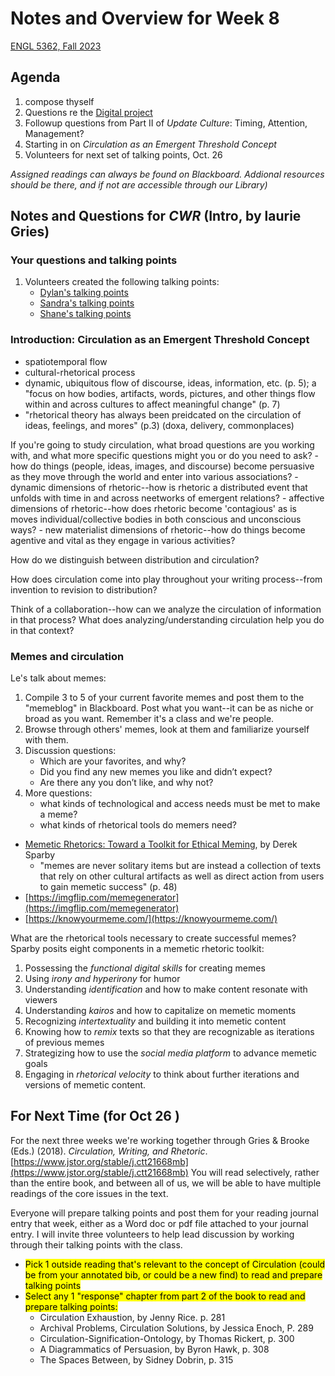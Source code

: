 # Notes and Overview for Week 8

[ENGL 5362, Fall 2023](/5362/calendar.html)

## Agenda
1. compose thyself
1. Questions re the [Digital project](5362/project-3)
2. Followup questions from Part II of *Update Culture*: Timing, Attention, Management?
3. Starting in on *Circulation as an Emergent Threshold Concept*
4. Volunteers for next set of talking points, Oct. 26

*Assigned readings can always be found on Blackboard. Addional resources should be there, and if not are accessible through our Library)*

## Notes and Questions for *CWR* (Intro, by laurie Gries)

### Your questions and talking points
1. Volunteers created the following talking points:
    - [Dylan's talking points](media/talking-points-dylan.docx)
    - [Sandra's talking points](media/talking-points-sandra.pdf)
    - [Shane's talking points](media/talking-points-shane.docx)

### Introduction: Circulation as an Emergent Threshold Concept
- spatiotemporal flow
- cultural-rhetorical process
- dynamic, ubiquitous flow of discourse, ideas, information, etc. (p. 5); a "focus on how bodies, artifacts, words, pictures, and other things flow within and across cultures to affect meaningful change" (p. 7)
- "rhetorical theory has always been preidcated on the circulation of ideas, feelings, and mores" (p.3) (doxa, delivery, commonplaces)

If you're going to study circulation, what broad questions are you working with, and what more specific questions might you or do you need to ask? 
    - how do things (people, ideas, images, and discourse) become persuasive as they move through the world and enter into various associations? 
    - dynamic dimensions of rhetoric--how is rhetoric a distributed event that unfolds with time in and across neetworks of emergent relations?
    - affective dimensions of rhetoric--how does rhetoric become 'contagious' as is moves individual/collective bodies in both conscious and unconscious ways?
    - new materialist dimensions of rhetoric--how do things become agentive and vital as they engage in various activities? 

How do we distinguish between distribution and circulation? 

How does circulation come into play throughout your writing process--from invention to revision to distribution? 

Think of a collaboration--how can we analyze the circulation of information in that process? What does analyzing/understanding circulation help you do in that context? 

### Memes and circulation
Le's talk about memes:

1. Compile 3 to 5 of your current favorite memes and post them to the "memeblog" in Blackboard. Post what you want--it can be as niche or broad as you want. Remember it's a class and we're people.
2. Browse through others' memes, look at them and familiarize yourself with them.
3. Discussion questions:
    - Which are your favorites, and why?
    - Did you find any new memes you like and didn’t expect?
    - Are there any you don’t like, and why not?
4. More questions:
    - what kinds of technological and access needs must be met to make a meme?
    - what kinds of rhetorical tools do memers need? 

- [Memetic Rhetorics: Toward a Toolkit for Ethical Meming](https://www.fulcrum.org/concern/monographs/x633f368k), by Derek Sparby
    - "memes are never solitary items but are instead a collection of texts that rely on other cultural artifacts as well as direct action from users to gain memetic success" (p. 48)
- [https://imgflip.com/memegenerator](https://imgflip.com/memegenerator)
- [https://knowyourmeme.com/](https://knowyourmeme.com/)

What are the rhetorical tools necessary to create successful memes? Sparby posits eight components in a memetic rhetoric toolkit:
1. Possessing the *functional digital skills* for creating memes
2. Using *irony and hyperirony* for humor
3. Understanding *identification* and how to make content resonate with viewers
4. Understanding *kairos* and how to capitalize on memetic moments
5. Recognizing *intertextuality* and building it into memetic content
6. Knowing how to *remix* texts so that they are recognizable as iterations of previous memes
7. Strategizing how to use the *social media platform* to advance memetic goals
8. Engaging in *rhetorical velocity* to think about further iterations and versions of memetic content.

## For Next Time (for Oct 26 )

For the next three weeks we're working together through Gries & Brooke (Eds.) (2018). *Circulation, Writing, and Rhetoric*. [https://www.jstor.org/stable/j.ctt21668mb](https://www.jstor.org/stable/j.ctt21668mb) You will read selectively, rather than the entire book, and between all of us, we will be able to have multiple readings of the core issues in the text. 

Everyone will prepare talking points and post them for your reading journal entry that week, either as a Word doc or pdf file attached to your journal entry. I will invite three volunteers to help lead discussion by working through their talking points with the class. 

- <mark>Pick 1 outside reading that's relevant to the concept of Circulation (could be from your annotated bib, or could be a new find) to read and prepare talking points</mark>
- <mark>Select any 1 "response" chapter from part 2 of the book to read and prepare talking points:</mark>
    - Circulation Exhaustion, by Jenny Rice. p. 281
    - Archival Problems, Circulation Solutions, by Jessica Enoch, P. 289
    - Circulation-Signification-Ontology, by Thomas Rickert, p. 300
    - A Diagrammatics of Persuasion, by Byron Hawk, p. 308
    - The Spaces Between, by Sidney Dobrin, p. 315




